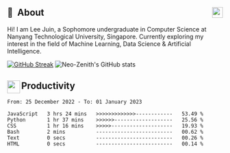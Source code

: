 ## 💫 &nbsp;About  <a href="https://www.linkedin.com/in/juin-lee/" title="LinkedIn"><img align="right" src="https://simpleicons.org/icons/linkedin.svg" height="25" /></a>
Hi! I am Lee Juin, a Sophomore undergraduate in Computer Science at Nanyang Technological University, Singapore. Currently exploring my interest in the field of Machine Learning, Data Science & Artificial Intelligence.

[![GitHub Streak](https://streak-stats.demolab.com?user=Neo-Zenith&theme=material-palenight&border=DFDFDF)](https://git.io/streak-stats)  ![Neo-Zenith's GitHub stats](https://github-readme-stats.vercel.app/api?username=Neo-Zenith&count_private=true&theme=material-palenight&show_icons=true) 


## <img align="left" src="https://images.emojiterra.com/twitter/v13.1/512px/1f4bc.png" height="30" /> Productivity
<!--START_SECTION:waka-->

```text
From: 25 December 2022 - To: 01 January 2023

JavaScript   3 hrs 24 mins   >>>>>>>>>>>>>------------   53.49 %
Python       1 hr 37 mins    >>>>>>-------------------   25.56 %
CSS          1 hr 16 mins    >>>>>--------------------   19.93 %
Bash         2 mins          -------------------------   00.62 %
Text         0 secs          -------------------------   00.26 %
HTML         0 secs          -------------------------   00.14 %
```

<!--END_SECTION:waka-->

